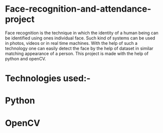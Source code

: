 # Face-recognition-and-attendance-project
 Face recognition is the technique in which the identity of a human being can be identified using ones individual face. Such kind of systems can be used in photos,
 videos or in real time machines. With the help of such a technology one can easily detect the face by the help of dataset in similar matching appearance of a person.
 This project is made with the help of python and openCV.
 
 # Technologies used:-
 # Python 
 # OpenCV
